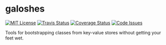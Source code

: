 # galoshes

[![MIT License](https://img.shields.io/badge/license-MIT-blue.svg)](https://github.com/bsmithyman/galoshes/blob/master/LICENSE)
[![Travis Status](https://travis-ci.org/bsmithyman/galoshes.svg?branch=master)](https://travis-ci.org/bsmithyman/galoshes)
[![Coverage Status](https://coveralls.io/repos/bsmithyman/galoshes/badge.svg?branch=master&service=github)](https://coveralls.io/github/bsmithyman/galoshes?branch=master)
[![Code Issues](https://www.quantifiedcode.com/api/v1/project/65dcfec3894e43d6b6c9413d86ae85e9/badge.svg)](https://www.quantifiedcode.com/app/project/65dcfec3894e43d6b6c9413d86ae85e9)

Tools for bootstrapping classes from key-value stores without getting your feet wet.
